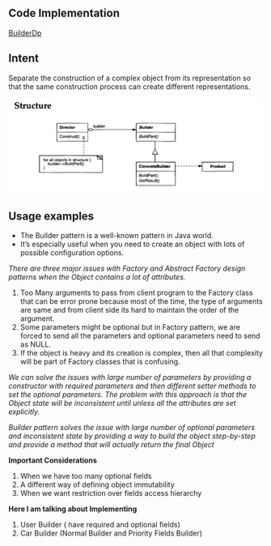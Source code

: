 ## Code Implementation
[BuilderDp](https://github.com/ashharr/Design-Patterns/tree/master/src/main/java/com/example/designpatterns/creational/builder)

**Intent**
-----------
Separate the construction of a complex object from its representation so that the
same construction process can create different representations.

![builder.png](builder.png)

**Usage examples**
--------------------
* The Builder pattern is a well-known pattern in Java world.
* It’s especially useful when you need to create an object with lots of possible configuration options.


_There are three major issues with Factory and Abstract Factory design patterns when the Object contains a lot of attributes._

1. Too Many arguments to pass from client program to the Factory class that can be error prone because most of the time, the type of arguments are same and from client side its hard to maintain the order of the argument.
2. Some parameters might be optional but in Factory pattern, we are forced to send all the parameters and optional parameters need to send as NULL.
3. If the object is heavy and its creation is complex, then all that complexity will be part of Factory classes that is confusing.


*We can solve the issues with large number of parameters by providing a constructor with required parameters and then different setter methods to set the optional parameters.*
*The problem with this approach is that the Object state will be inconsistent until unless all the attributes are set explicitly.*

*Builder pattern solves the issue with large number of optional parameters and inconsistent state by providing
a way to build the object step-by-step and provide a method that will actually return the final Object*

**Important Considerations**
1. When we have too many optional fields
2. A different way of defining object immutability
3. When we want restriction over fields access hierarchy

**Here I am talking about Implementing**
1. User Builder ( have required and optional fields)
2. Car Builder (Normal Builder and Priority Fields Builder)

